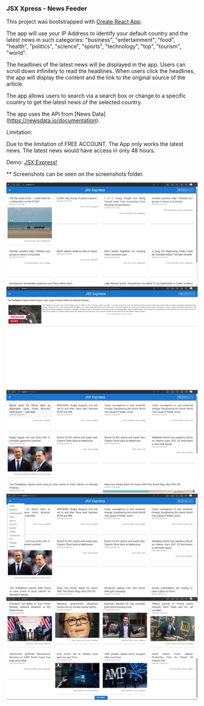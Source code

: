 ### JSX Xpress - News Feeder

This project was bootstrapped with [Create React App](https://github.com/facebook/create-react-app).

The app will use your IP Address to identify your default country and the latest news in such categories:  "business", "entertainment", "food", "health", "politics", "science", "sports", "technology", "top", "tourism", "world".

The headlines of the latest news will be displayed in the app. Users can scroll down infinitely to read the headlines. When users click the headlines, the app will display the content and the link to the original source of the article.

The app allows users to search via a search box or change to a specific country to get the latest news of the selected country.

The app uses the API from [News Data] (https://newsdata.io/documentation).

Limitation:

Due to the limitation of FREE ACCOUNT. The App only works the latest news. The latest news would have access in only 48 hours.

Demo: [JSX Express!](https://jsx-express.surge.sh)

** Screenshots can be seen on the screenshots folder.

![Home page](/screenshots/Screenshot_2023-08-10_192813.jpg)
![News Details](/screenshots/Screenshot_2023-08-10_193448.jpg)
![News in Category](/screenshots/Screenshot_2023-08-10_193534.jpg)
![News in Category](/screenshots/Screenshot_2023-08-10_193555.jpg)
![Loading Button to load more news](/screenshots/Screenshot_2023-08-10_193721.jpg)


